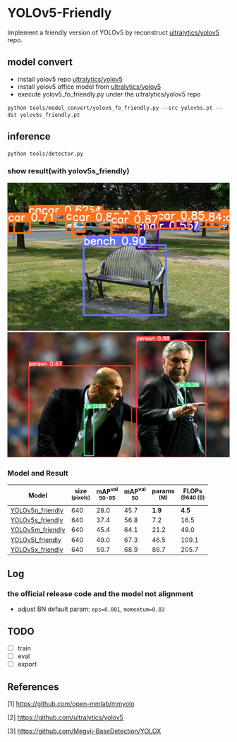 # YOLOv5-Friendly

Implement a friendly version of YOLOv5 by reconstruct [ultralytics/yolov5](https://github.com/ultralytics/yolov5) repo.

## model convert
* install yolov5 repo [ultralytics/yolov5](https://github.com/ultralytics/yolov5)
* install yolov5 office model from [ultralytics/yolov5](https://github.com/ultralytics/yolov5)
* execute yolov5_fo_friendly.py under the ultralytics/yolov5 repo
```commandline
python tools/model_convert/yolov5_fo_friendly.py --src yolov5s.pt --dst yolov5s_friendly.pt
```
## inference
```commandline
python tools/detector.py
```
### show result(with yolov5s_friendly)

<div align="center">
    <img src=output/detect/exp/chair.jpg alt="chair" width="800"/>
    <img src=output/detect/exp/zidane.jpg alt="zidane" width="800"/>
</div>

### Model and Result

| Model                                                                                                                | size<br><sup>(pixels) | mAP<sup>val<br>50-95 | mAP<sup>val<br>50 | params<br><sup>(M) | FLOPs<br><sup>@640 (B) |
|----------------------------------------------------------------------------------------------------------------------|-----------------------|----------------------|-------------------|--------------------|------------------------|
| [YOLOv5n_friendly](https://github.com/alexchungio/YOLOv5-Friendly/releases/download/v0.1.0-beta/yolov5n_friendly.pt) | 640                   | 28.0                 | 45.7              | **1.9**            | **4.5**                |
| [YOLOv5s_friendly](https://github.com/alexchungio/YOLOv5-Friendly/releases/download/v0.1.0-beta/yolov5s_friendly.pt) | 640                   | 37.4                 | 56.8              | 7.2                | 16.5                   |
| [YOLOv5m_friendly](https://github.com/alexchungio/YOLOv5-Friendly/releases/download/v0.1.0-beta/yolov5m_friendly.pt) | 640                   | 45.4                 | 64.1              | 21.2               | 49.0                   |
| [YOLOv5l_friendly](https://github.com/alexchungio/YOLOv5-Friendly/releases/download/v0.1.0-beta/yolov5l_friendly.pt) | 640                   | 49.0                 | 67.3              | 46.5               | 109.1                  |
| [YOLOv5x_friendly](https://github.com/alexchungio/YOLOv5-Friendly/releases/download/v0.1.0-beta/yolov5x_friendly.pt) | 640                   | 50.7                 | 68.9              | 86.7               | 205.7                  |

## Log
### the official release code and the model not alignment
* adjust BN default param: `eps=0.001`, `momentum=0.03`

## TODO
- [ ] train
- [ ] eval
- [ ] export

## References
[1] https://github.com/open-mmlab/mmyolo

[2] https://github.com/ultralytics/yolov5

[3] https://github.com/Megvii-BaseDetection/YOLOX

